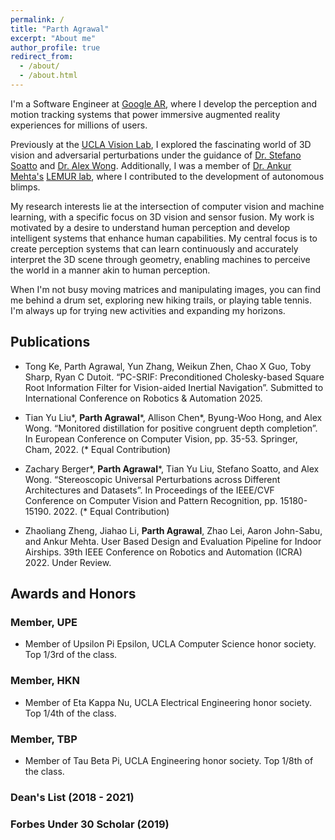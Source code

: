 ```yaml
---
permalink: /
title: "Parth Agrawal"
excerpt: "About me"
author_profile: true
redirect_from: 
  - /about/
  - /about.html
---
```


I'm a Software Engineer at [Google AR](https://arvr.google.com/), where I develop the perception and motion tracking systems that power immersive augmented reality experiences for millions of users.

Previously at the [UCLA Vision Lab](), I explored the fascinating world of 3D vision and adversarial perturbations under the guidance of [Dr. Stefano Soatto](http://web.cs.ucla.edu/~soatto/) and [Dr. Alex Wong](https://vision.cs.yale.edu/members/alex-wong.html). Additionally, I was a member of [Dr. Ankur Mehta's](https://www.ee.ucla.edu/ankur-mehta/) [LEMUR lab](https://uclalemur.com/), where I contributed to the development of autonomous blimps.

My research interests lie at the intersection of computer vision and machine learning, with a specific focus on 3D vision and sensor fusion. My work is motivated by a desire to understand human perception and develop intelligent systems that enhance human capabilities. My central focus is to create perception systems that can learn continuously and accurately interpret the 3D scene through geometry, enabling machines to perceive the world in a manner akin to human perception.

When I'm not busy moving matrices and manipulating images, you can find me behind a drum set, exploring new hiking trails, or playing table tennis. I'm always up for trying new activities and expanding my horizons.

## Publications

* Tong Ke, Parth Agrawal, Yun Zhang, Weikun Zhen, Chao X Guo, Toby Sharp, Ryan C Dutoit. “PC-SRIF:
Preconditioned Cholesky-based Square Root Information Filter for Vision-aided Inertial Navigation”. Submitted to
International Conference on Robotics & Automation 2025.

 * Tian Yu Liu\*, **Parth Agrawal**\*, Allison Chen\*, Byung-Woo Hong, and Alex Wong. “Monitored distillation for
positive congruent depth completion”. In European Conference on Computer Vision, pp. 35-53. Springer, Cham, 2022.
(* Equal Contribution)

* Zachary Berger\*, **Parth Agrawal**\*, Tian Yu Liu, Stefano Soatto, and Alex Wong. “Stereoscopic Universal
Perturbations across Different Architectures and Datasets”. In Proceedings of the IEEE/CVF Conference on Computer
Vision and Pattern Recognition, pp. 15180-15190. 2022. (* Equal Contribution)

*	Zhaoliang Zheng, Jiahao Li, **Parth Agrawal**, Zhao Lei, Aaron John-Sabu, and Ankur Mehta. User Based Design and Evaluation Pipeline for Indoor Airships. 39th IEEE Conference on Robotics and Automation (ICRA) 2022. Under Review.

## Awards and Honors

### Member, UPE
  * Member of Upsilon Pi Epsilon, UCLA Computer Science honor society. Top 1/3rd of the class.

### Member, HKN
  * Member of Eta Kappa Nu, UCLA Electrical Engineering honor society. Top 1/4th of the class.

### Member, TBP
  * Member of Tau Beta Pi, UCLA Engineering honor society. Top 1/8th of the class.

### Dean's List (2018 - 2021)

### Forbes Under 30 Scholar (2019)
